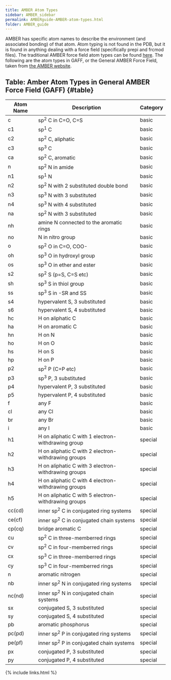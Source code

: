 ```yaml
---
title: AMBER Atom Types
sidebar: AMBER_sidebar
permalink: AMBERguide-AMBER-atom-types.html
folder: AMBER_guide
---
```


<link rel="stylesheet" href="css/theme-orange.css">

AMBER has specific atom names to describe the environment
(and associated bonding) of that atom.
Atom typing is not found in the PDB, but it is found in anything dealing with a
force field (specifically prepi and frcmod files).
The traditional AMBER force field atom types can be found
[here](http://www.uoxray.uoregon.edu/local/manuals/biosym/discovery/General/Forcefields/AMBER.html).
The following are the atom types in GAFF, or the General AMBER Force Field,
taken from [the AMBER website](http://ambermd.org/antechamber/gaff.html).

## Table: Amber Atom Types in General AMBER Force Field (GAFF) {#table}
<div class="datatable-begin"></div>

Atom Name | Description | Category
--------- | ----------- | --------
c | sp<sup>2</sup> C in C=O, C=S | basic
c1 | sp<sup>1</sup> C | basic
c2 | sp<sup>2</sup> C, aliphatic | basic
c3 | sp<sup>3</sup> C | basic
ca | sp<sup>2</sup> C, aromatic | basic
n | sp<sup>2</sup> N in amide | basic
n1 | sp<sup>1</sup> N | basic
n2 | sp<sup>2</sup> N with 2 substituted double bond | basic
n3 | sp<sup>3</sup> N with 3 substituted | basic
n4 | sp<sup>3</sup> N with 4 substituted | basic
na | sp<sup>2</sup> N with 3 substituted | basic
nh | amine N connected to the aromatic rings | basic
no | N in nitro group | basic
o | sp<sup>2</sup> O in C=O, COO- | basic
oh | sp<sup>3</sup> O in hydroxyl group | basic
os | sp<sup>3</sup> O in ether and ester | basic
s2 | sp<sup>2</sup> S (p=S, C=S etc) | basic
sh | sp<sup>3</sup> S in thiol group | basic
ss | sp<sup>3</sup> S in -SR and SS | basic
s4 | hypervalent S, 3 substituted | basic
s6 | hypervalent S, 4 substituted | basic
hc | H on aliphatic C | basic
ha | H on aromatic C | basic
hn | H on N | basic
ho | H on O | basic
hs | H on S | basic
hp | H on P | basic
p2 | sp<sup>2</sup> P (C=P etc) | basic
p3 | sp<sup>3</sup> P, 3 substituted | basic
p4 | hypervalent P, 3 substituted | basic
p5 | hypervalent P, 4 substituted | basic
f | any F | basic
cl | any Cl | basic
br | any Br | basic
i | any I | basic
h1 | H on aliphatic C with 1 electron-withdrawing group | special
h2 | H on aliphatic C with 2 electron-withdrawing groups | special
h3 | H on aliphatic C with 3 electron-withdrawing groups | special
h4 | H on aliphatic C with 4 electron-withdrawing groups | special
h5 | H on aliphatic C with 5 electron-withdrawing groups | special
cc(cd) | inner sp<sup>2</sup> C in conjugated ring systems | special
ce(cf) | inner sp<sup>2</sup> C in conjugated chain systems | special
cp(cq) | bridge aromatic C | special
cu | sp<sup>2</sup> C in three-memberred rings | special
cv | sp<sup>2</sup> C in four-memberred rings | special
cx | sp<sup>3</sup> C in three-memberred rings | special
cy | sp<sup>3</sup> C in four-memberred rings | special
n | aromatic nitrogen | special
nb | inner sp<sup>2</sup> N in conjugated ring systems | special
nc(nd) | inner sp<sup>2</sup> N in conjugated chain systems | special
sx | conjugated S, 3 substituted | special
sy | conjugated S, 4 substituted | special
pb | aromatic phosphorus | special
pc(pd) | inner sp<sup>2</sup> P in conjugated ring systems | special
pe(pf) | inner sp<sup>2</sup> P in conjugated chain systems | special
px | conjugated P, 3 substituted | special
py | conjugated P, 4 substituted | special

<div class="datatable-end"></div>


{% include links.html %}
